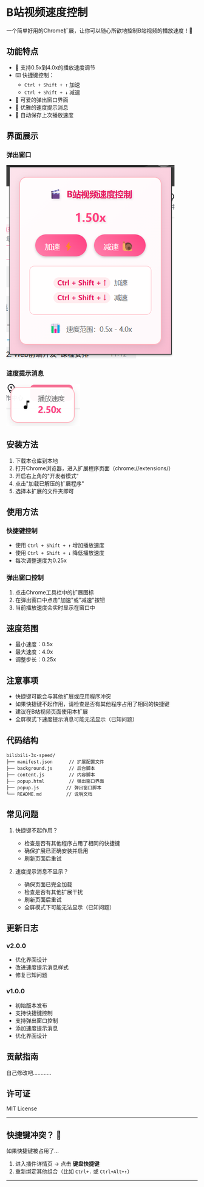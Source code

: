 # B站视频速度控制

一个简单好用的Chrome扩展，让你可以随心所欲地控制B站视频的播放速度！🚀

## 功能特点

- 🎯 支持0.5x到4.0x的播放速度调节
- ⌨️ 快捷键控制：
  - `Ctrl + Shift + ↑` 加速
  - `Ctrl + Shift + ↓` 减速
- 🎨 可爱的弹出窗口界面
- 💫 优雅的速度提示消息
- 💾 自动保存上次播放速度

## 界面展示

### 弹出窗口
![弹出窗口](screenshots/popup.png)

### 速度提示消息
![速度提示](screenshots/notification.png)

## 安装方法

1. 下载本仓库到本地
2. 打开Chrome浏览器，进入扩展程序页面（chrome://extensions/）
3. 开启右上角的"开发者模式"
4. 点击"加载已解压的扩展程序"
5. 选择本扩展的文件夹即可

## 使用方法

### 快捷键控制
- 使用 `Ctrl + Shift + ↑` 增加播放速度
- 使用 `Ctrl + Shift + ↓` 降低播放速度
- 每次调整速度为0.25x

### 弹出窗口控制
1. 点击Chrome工具栏中的扩展图标
2. 在弹出窗口中点击"加速"或"减速"按钮
3. 当前播放速度会实时显示在窗口中

## 速度范围

- 最小速度：0.5x
- 最大速度：4.0x
- 调整步长：0.25x

## 注意事项

- 快捷键可能会与其他扩展或应用程序冲突
- 如果快捷键不起作用，请检查是否有其他程序占用了相同的快捷键
- 建议在B站视频页面使用本扩展
- 全屏模式下速度提示消息可能无法显示（已知问题）

## 代码结构

```
bilibili-3x-speed/
├── manifest.json      // 扩展配置文件
├── background.js      // 后台脚本
├── content.js         // 内容脚本
├── popup.html         // 弹出窗口界面
├── popup.js          // 弹出窗口脚本
└── README.md         // 说明文档
```

## 常见问题

1. 快捷键不起作用？
   - 检查是否有其他程序占用了相同的快捷键
   - 确保扩展已正确安装并启用
   - 刷新页面后重试

2. 速度提示消息不显示？
   - 确保页面已完全加载
   - 检查是否有其他扩展干扰
   - 刷新页面后重试
   - 全屏模式下可能无法显示（已知问题）

## 更新日志

### v2.0.0
- 优化界面设计
- 改进速度提示消息样式
- 修复已知问题

### v1.0.0
- 初始版本发布
- 支持快捷键控制
- 支持弹出窗口控制
- 添加速度提示消息
- 优化界面设计

## 贡献指南

自己修改吧…………

## 许可证

MIT License

---

## 快捷键冲突？ 🔑

如果快捷键被占用了...

1. 进入插件详情页 → 点击 **键盘快捷键**
2. 重新绑定其他组合（比如 `Ctrl+.` 或 `Ctrl+Alt+↑`）

---
